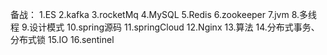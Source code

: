 备战：
1.ES
2.kafka
3.rocketMq
4.MySQL
5.Redis
6.zookeeper
7.jvm
8.多线程
9.设计模式
10.spring源码
11.springCloud
12.Nginx
13.算法
14.分布式事务、分布式锁
15.IO
16.sentinel
